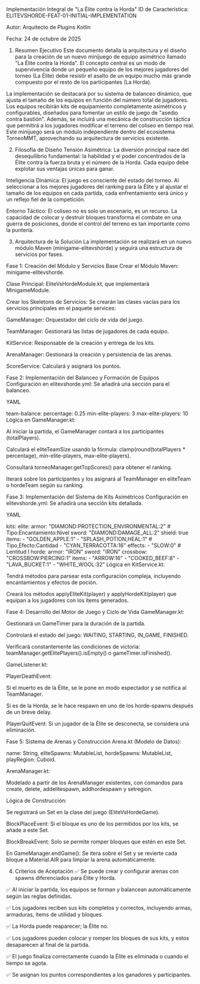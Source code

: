 Implementación Integral de "La Élite contra la Horda"
ID de Característica: ELITEVSHORDE-FEAT-01-INITIAL-IMPLEMENTATION

Autor: Arquitecto de Plugins Kotlin

Fecha: 24 de octubre de 2025

1. Resumen Ejecutivo
Este documento detalla la arquitectura y el diseño para la creación de un nuevo minijuego de equipo asimétrico llamado "La Élite contra la Horda". El concepto central es un modo de supervivencia donde un pequeño equipo de los mejores jugadores del torneo (La Élite) debe resistir el asalto de un equipo mucho más grande compuesto por el resto de los participantes (La Horda).

La implementación se destacará por su sistema de balanceo dinámico, que ajusta el tamaño de los equipos en función del número total de jugadores. Los equipos recibirán kits de equipamiento completamente asimétricos y configurables, diseñados para fomentar un estilo de juego de "asedio contra bastión". Además, se incluirá una mecánica de construcción táctica que permitirá a los jugadores modificar el terreno del coliseo en tiempo real. Este minijuego será un módulo independiente dentro del ecosistema TorneoMMT, aprovechando su arquitectura de servicios existente.

2. Filosofía de Diseño
Tensión Asimétrica: La diversión principal nace del desequilibrio fundamental: la habilidad y el poder concentrados de la Élite contra la fuerza bruta y el número de la Horda. Cada equipo debe explotar sus ventajas únicas para ganar.

Inteligencia Dinámica: El juego es consciente del estado del torneo. Al seleccionar a los mejores jugadores del ranking para la Élite y al ajustar el tamaño de los equipos en cada partida, cada enfrentamiento será único y un reflejo fiel de la competición.

Entorno Táctico: El coliseo no es solo un escenario, es un recurso. La capacidad de colocar y destruir bloques transforma el combate en una guerra de posiciones, donde el control del terreno es tan importante como la puntería.

3. Arquitectura de la Solución
La implementación se realizará en un nuevo módulo Maven (minigame-elitevshorde) y seguirá una estructura de servicios por fases.

Fase 1: Creación del Módulo y Servicios Base
Crear el Módulo Maven: minigame-elitevshorde.

Clase Principal: EliteVsHordeModule.kt, que implementará MinigameModule.

Crear los Skeletons de Servicios: Se crearán las clases vacías para los servicios principales en el paquete services:

GameManager: Orquestador del ciclo de vida del juego.

TeamManager: Gestionará las listas de jugadores de cada equipo.

KitService: Responsable de la creación y entrega de los kits.

ArenaManager: Gestionará la creación y persistencia de las arenas.

ScoreService: Calculará y asignará los puntos.

Fase 2: Implementación del Balanceo y Formación de Equipos
Configuración en elitevshorde.yml: Se añadirá una sección para el balanceo.

YAML

team-balance:
  percentage: 0.25
  min-elite-players: 3
  max-elite-players: 10
Lógica en GameManager.kt:

Al iniciar la partida, el GameManager contará a los participantes (totalPlayers).

Calculará el eliteTeamSize usando la fórmula: clamp(round(totalPlayers * percentage), min-elite-players, max-elite-players).

Consultará torneoManager.getTopScores() para obtener el ranking.

Iterará sobre los participantes y los asignará al TeamManager en eliteTeam o hordeTeam según su ranking.

Fase 3: Implementación del Sistema de Kits Asimétricos
Configuración en elitevshorde.yml: Se añadirá una sección kits detallada.

YAML

kits:
  elite:
    armor: "DIAMOND:PROTECTION_ENVIRONMENTAL:2" # Tipo:Encantamiento:Nivel
    sword: "DIAMOND:DAMAGE_ALL:2"
    shield: true
    items:
      - "GOLDEN_APPLE:1"
      - "SPLASH_POTION,HEAL:1" # Tipo,Efecto:Cantidad
      - "CYAN_TERRACOTTA:16"
    effects:
      - "SLOW:0" # Lentitud I
  horde:
    armor: "IRON"
    sword: "IRON"
    crossbow: "CROSSBOW:PIERCING:1"
    items:
      - "ARROW:16"
      - "COOKED_BEEF:8"
      - "LAVA_BUCKET:1"
      - "WHITE_WOOL:32"
Lógica en KitService.kt:

Tendrá métodos para parsear esta configuración compleja, incluyendo encantamientos y efectos de poción.

Creará los métodos applyEliteKit(player) y applyHordeKit(player) que equipan a los jugadores con los ítems generados.

Fase 4: Desarrollo del Motor de Juego y Ciclo de Vida
GameManager.kt:

Gestionará un GameTimer para la duración de la partida.

Controlará el estado del juego: WAITING, STARTING, IN_GAME, FINISHED.

Verificará constantemente las condiciones de victoria: teamManager.getElitePlayers().isEmpty() o gameTimer.isFinished().

GameListener.kt:

PlayerDeathEvent:

Si el muerto es de la Élite, se le pone en modo espectador y se notifica al TeamManager.

Si es de la Horda, se le hace respawn en uno de los horde-spawns después de un breve delay.

PlayerQuitEvent: Si un jugador de la Élite se desconecta, se considera una eliminación.

Fase 5: Sistema de Arenas y Construcción
Arena.kt (Modelo de Datos):

name: String, eliteSpawns: MutableList<Location>, hordeSpawns: MutableList<Location>, playRegion: Cuboid.

ArenaManager.kt:

Modelado a partir de los ArenaManager existentes, con comandos para create, delete, addelitespawn, addhordespawn y setregion.

Lógica de Construcción:

Se registrará un Set<Block> en la clase del juego (EliteVsHordeGame).

BlockPlaceEvent: Si el bloque es uno de los permitidos por los kits, se añade a este Set.

BlockBreakEvent: Solo se permite romper bloques que estén en este Set.

En GameManager.endGame(): Se itera sobre el Set y se revierte cada bloque a Material.AIR para limpiar la arena automáticamente.

4. Criterios de Aceptación
✅ Se puede crear y configurar arenas con spawns diferenciados para Élite y Horda.

✅ Al iniciar la partida, los equipos se forman y balancean automáticamente según las reglas definidas.

✅ Los jugadores reciben sus kits completos y correctos, incluyendo armas, armaduras, ítems de utilidad y bloques.

✅ La Horda puede reaparecer; la Élite no.

✅ Los jugadores pueden colocar y romper los bloques de sus kits, y estos desaparecen al final de la partida.

✅ El juego finaliza correctamente cuando la Élite es eliminada o cuando el tiempo se agota.

✅ Se asignan los puntos correspondientes a los ganadores y participantes.